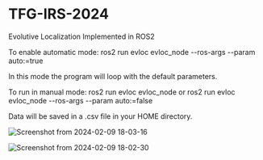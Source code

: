 # TFG-IRS-2024
Evolutive Localization Implemented in ROS2

To enable automatic mode:
ros2 run evloc evloc_node --ros-args --param auto:=true

In this mode the program will loop with the default parameters.

To run in manual mode:
ros2 run evloc evloc_node 
or
ros2 run evloc evloc_node --ros-args --param auto:=false

Data will be saved in a .csv file in your HOME directory.

![Screenshot from 2024-02-09 18-03-16](https://github.com/Fasero11/TFG-IRS-2024/assets/86266311/6ea2ade6-6c87-43a7-930a-0ff16330e3f0)

![Screenshot from 2024-02-09 18-02-30](https://github.com/Fasero11/TFG-IRS-2024/assets/86266311/c74ad795-a647-4fa1-a4d4-06d8ea117fd9)
